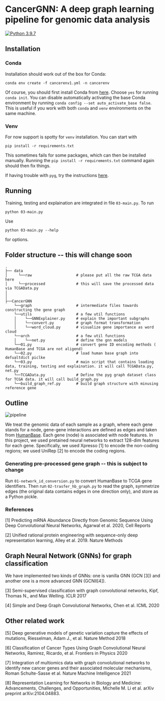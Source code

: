 # CancerGNN: A deep graph learning pipeline for genomic data analysis

[![Python 3.9.7](https://img.shields.io/badge/python-3.9.7-yellow.svg)](https://www.python.org/downloads/release/python-397/)

## Installation

### Conda
Installation should work out of the box for Conda:

``` conda env create -f cancerenv1.yml -n cancerenv ```

Of course, you should first install Conda from [here](https://docs.conda.io/en/latest/miniconda.html).
Choose `yes` for running `conda init`. You can disable automatically activating the
base Conda environment by running `conda config --set auto_activate_base false`. This is
useful if you work with both `conda` and `venv` environments on the same machine.

### Venv
For now support is spotty for `venv` installation. You can start with

``` pip install -r requirements.txt ```

This sometimes fails for some packages, which can then be installed manually. Running
the `pip install -r requirements.txt` command again should then fix things.

If having trouble with `pyg`, try the instructions [here](https://pytorch-geometric.readthedocs.io/en/latest/notes/installation.html).


## Running

Training, testing and explaination are integrated in file `03-main.py`. To run

``` python 03-main.py ```

Use

``` python 03-main.py --help ```

for options.

## Folder structure -- this will change soon
```
.
├── data
│     └──raw                    # please put all the raw TCGA data here 
│     └──processed              # this will save the processed data via TCGAData.py
│
│
├──CancerGNN
    └──graph                    # intermediate files towards constructing the gene graph
    └──utils                    # a few util functions
    │    └──GNNExplainer.py     # explain the important subgraphs
    │    └──convert.py          # graph format transformation
    │    └──word_cloud.py       # visualize gene importance as word cloud
    └──arch                     # a few util functions
    │    └──net.py              # define the gnn models 
    └──01.py                    # convert gene ID encoding methods ( HumanBase and TCGA are not aligend)
    └──02.py                    # load human base graph into defualtdict piclke 
    └──03.py                    # main script that contains loading data, training, testing and explaination. it will call TCGAData.py, net.py
    └──TCGAData.py              # Define the pyg graph dataset class for TCGA data. it will call build_graph.py
    └──build_graph_ref.py       # build graph structure with minusing reference gene
```

## Outline

![pipeline](figures/cancer_gnn_pipeline.png?raw=true)

We treat the genomic data of each sample as a graph, where each gene stands for a node,
gene-gene interactions are defined as edges and taken from [HumanBase](https://hb.flatironinstitute.org/).
Each gene (node) is associated with node features. In this project,  we used pretained
neural networks to extract 128-dim features for each gene. Specifically, we used Xpresso
[1] to encode the non-coding regions; we used UniRep [2] to encode the coding regions. 

### Generating pre-processed gene graph -- this is subject to change

Run `01-network_id_conversion.py` to convert HumanBase to TCGA gene identifiers. Then
run `02-trasfer_hb_graph.py` to read the graph, symmetrize edges (the original data
contains edges in one direction only), and store as a Python pickle.

### References
[1] Predicting mRNA Abundance Directly from Genomic Sequence Using Deep Convolutional Neural Networks, Agarwal et al. 2020, Cell Reports

[2] Unified rational protein engineering with sequence-only deep representation learning, Alley et al. 2019. Nature Methods

## Graph Neural Network (GNNs) for graph classification
We have implemented two kinds of GNNs: one is vanilla GNN (GCN [3]) and another one is a
more advanced GNN (GCNII[4]).

[3] Semi-supervised classification with graph convolutional networks, Kipf, Thomas N., and Max Welling. ICLR 2017

[4] Simple and Deep Graph Convolutional Networks, Chen et al. ICML 2020


## Other related work
[5] Deep generative models of genetic variation capture the effects of mutations, Riesselman, Adam J., et al. Nature Method 2018

[6] Classification of Cancer Types Using Graph Convolutional Neural Networks, Ramirez, Ricardo, et al. Frontiers in Physics 2020

[7] Integration of multiomics data with graph convolutional networks to identify new cancer genes and their associated molecular mechanisms, Roman Schulte-Sasse et al. Nature Machine Intelligence 2021

[8] Representation Learning for Networks in Biology and Medicine: Advancements, Challenges, and Opportunities, Michelle M. Li et al. arXiv preprint arXiv:2104.04883.



